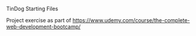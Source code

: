 TinDog Starting Files

Project exercise as part of https://www.udemy.com/course/the-complete-web-development-bootcamp/

